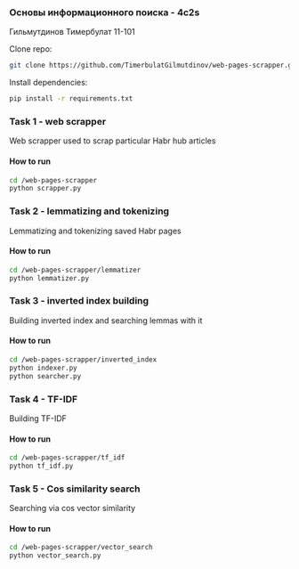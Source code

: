 ### Основы информационного поиска - 4с2s
Гильмутдинов Тимербулат 11-101

Clone repo:
```bash
git clone https://github.com/TimerbulatGilmutdinov/web-pages-scrapper.git
```

Install dependencies:
```bash
pip install -r requirements.txt
```

### Task 1 - web scrapper
Web scrapper used to scrap particular Habr hub articles 

#### How to run

```bash
cd /web-pages-scrapper
python scrapper.py
```

### Task 2 - lemmatizing and tokenizing
Lemmatizing and tokenizing saved Habr pages

#### How to run

```bash
cd /web-pages-scrapper/lemmatizer
python lemmatizer.py
```

### Task 3 - inverted index building
Building inverted index and searching lemmas with it

#### How to run

```bash
cd /web-pages-scrapper/inverted_index
python indexer.py
python searcher.py
```

### Task 4 - TF-IDF
Building TF-IDF

#### How to run

```bash
cd /web-pages-scrapper/tf_idf
python tf_idf.py
```

### Task 5 - Cos similarity search
Searching via cos vector similarity

#### How to run

```bash
cd /web-pages-scrapper/vector_search
python vector_search.py
```
